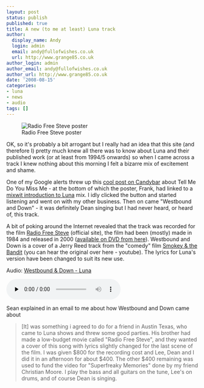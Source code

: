 ```yaml
---
layout: post
status: publish
published: true
title: A new (to me at least) Luna track
author:
  display_name: Andy
  login: admin
  email: andy@fullofwishes.co.uk
  url: http://www.grange85.co.uk
author_login: admin
author_email: andy@fullofwishes.co.uk
author_url: http://www.grange85.co.uk
date: '2008-08-15'
categories:
- luna
- news
- audio
tags: []
---
```

<figure class="caption aligncenter"><img src="https://media.fullofwishes.co.uk/ahfow/uploads/2008/08/steveoneman.jpg" alt="Radio Free Steve poster" /><figcaption class="caption-text">Radio Free Steve poster</figcaption></figure>

<p>OK, so it's probably a bit arrogant but I really had an idea that this site (and therefore I) pretty much knew all there was to know about Luna and their published work (or at least from 1994/5 onwards) so when I came across a track I knew nothing about this morning I felt a bizarre mix of excitement and shame. </p>
<p>One of my Google alerts threw up this <a href="http://candybarzine.blogspot.com/2008/08/luna-tell-me-do-you-miss-me-dvd.html">cool post on Candybar</a> about Tell Me Do You Miss Me - at the bottom of which the poster, Frank, had linked to a <a href="http://web.archive.org/web/20080823133756/http://www.mixwit.com:80/fprovost5/luna-a-starting-point">mixwit introduction to Luna</a> mix. I idly clicked the button and started listening and went on with my other business. Then on came "Westbound and Down" - it was definitely Dean singing but I had never heard, or heard of, this track.</p>
<p>A bit of poking around the Internet revealed that the track was recorded for the film <a href="http://www.imdb.com/title/tt0274748/">Radio Free Steve</a> (official site), the film had been (mostly) made in 1984 and released in 2000 (<a href="http://radiofreesteve.com/buydvd.html">available on DVD from here</a>). Westbound and Down is a cover of a Jerry Reed track from the "comedy" film <a href="http://www.imdb.com/title/tt0076729/">Smokey & the Bandit</a> (you can hear the original over here - youtube). The lyrics for Luna's version have been changed to suit its new use.</p>

<div class="well"><p class="audio">Audio: <a href="https://media.fullofwishes.co.uk/02-luna/audio/luna-westbound-and-down.mp3">Westbound & Down - Luna</a></p><audio controls="controls" preload="none" src="https://media.fullofwishes.co.uk/02-luna/audio/luna-westbound-and-down.mp3"></audio></div>

<p>Sean explained in an email to me about how Westbound and Down came about<br />
<blockquote>[It] was something i agreed to do for a friend in Austin Texas, who came to Luna shows and threw some good parties. His brother had made a low-budget movie called "Radio Free Steve", and they wanted a cover of this song with lyrics slightly changed for the last scene of the film. I was given $800 for the recording cost and Lee, Dean and I did it in an afternoon for about $400. The other $400 remaining was used to fund the video for "Superfreaky Memories" done by my friend Christian Moore. I play the bass and all guitars on the tune, Lee's on drums, and of course Dean is singing.</p></blockquote>
